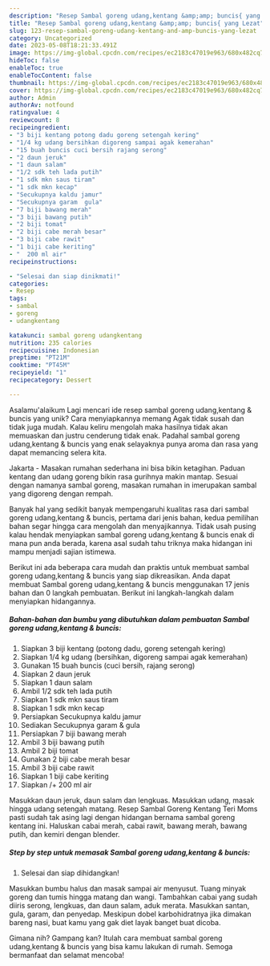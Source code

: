 ```yaml
---
description: "Resep Sambal goreng udang,kentang &amp;amp; buncis{ yang Lezat"
title: "Resep Sambal goreng udang,kentang &amp;amp; buncis{ yang Lezat"
slug: 123-resep-sambal-goreng-udang-kentang-and-amp-buncis-yang-lezat
category: Uncategorized
date: 2023-05-08T18:21:33.491Z
image: https://img-global.cpcdn.com/recipes/ec2183c47019e963/680x482cq70/sambal-goreng-udangkentang-buncis-foto-resep-utama.jpg
hideToc: false
enableToc: true
enableTocContent: false
thumbnail: https://img-global.cpcdn.com/recipes/ec2183c47019e963/680x482cq70/sambal-goreng-udangkentang-buncis-foto-resep-utama.jpg
cover: https://img-global.cpcdn.com/recipes/ec2183c47019e963/680x482cq70/sambal-goreng-udangkentang-buncis-foto-resep-utama.jpg
author: Admin
authorAv: notfound
ratingvalue: 4
reviewcount: 8
recipeingredient:
- "3 biji kentang potong dadu goreng setengah kering"
- "1/4 kg udang bersihkan digoreng sampai agak kemerahan"
- "15 buah buncis cuci bersih rajang serong"
- "2 daun jeruk"
- "1 daun salam"
- "1/2 sdk teh lada putih"
- "1 sdk mkn saus tiram"
- "1 sdk mkn kecap"
- "Secukupnya kaldu jamur"
- "Secukupnya garam  gula"
- "7 biji bawang merah"
- "3 biji bawang putih"
- "2 biji tomat"
- "2 biji cabe merah besar"
- "3 biji cabe rawit"
- "1 biji cabe keriting"
- "  200 ml air"
recipeinstructions:

- "Selesai dan siap dinikmati!"
categories:
- Resep
tags:
- sambal
- goreng
- udangkentang

katakunci: sambal goreng udangkentang 
nutrition: 235 calories
recipecuisine: Indonesian
preptime: "PT21M"
cooktime: "PT45M"
recipeyield: "1"
recipecategory: Dessert

---
```



Asalamu'alaikum Lagi mencari ide resep sambal goreng udang,kentang &amp; buncis yang unik? Cara menyiapkannya memang Agak tidak susah dan tidak juga mudah. Kalau keliru mengolah maka hasilnya tidak akan memuaskan dan justru cenderung tidak enak. Padahal sambal goreng udang,kentang &amp; buncis yang enak selayaknya punya aroma dan rasa yang dapat memancing selera kita.


Jakarta - Masakan rumahan sederhana ini bisa bikin ketagihan. Paduan kentang dan udang goreng bikin rasa gurihnya makin mantap. Sesuai dengan namanya sambal goreng, masakan rumahan in imerupakan sambal yang digoreng dengan rempah.

Banyak hal yang sedikit banyak mempengaruhi kualitas rasa dari sambal goreng udang,kentang &amp; buncis, pertama dari jenis bahan, kedua pemilihan bahan segar hingga cara mengolah dan menyajikannya. Tidak usah pusing kalau hendak menyiapkan sambal goreng udang,kentang &amp; buncis enak di mana pun anda berada, karena asal sudah tahu triknya maka hidangan ini mampu menjadi sajian istimewa.


Berikut ini ada beberapa cara mudah dan praktis untuk membuat sambal goreng udang,kentang &amp; buncis yang siap dikreasikan. Anda dapat membuat Sambal goreng udang,kentang &amp; buncis menggunakan 17 jenis bahan dan 0 langkah pembuatan. Berikut ini langkah-langkah dalam menyiapkan hidangannya.

<!--inarticleads1-->

##### Bahan-bahan dan bumbu yang dibutuhkan dalam pembuatan Sambal goreng udang,kentang &amp; buncis:

1. Siapkan 3 biji kentang (potong dadu, goreng setengah kering)
1. Siapkan 1/4 kg udang (bersihkan, digoreng sampai agak kemerahan)
1. Gunakan 15 buah buncis (cuci bersih, rajang serong)
1. Siapkan 2 daun jeruk
1. Siapkan 1 daun salam
1. Ambil 1/2 sdk teh lada putih
1. Siapkan 1 sdk mkn saus tiram
1. Siapkan 1 sdk mkn kecap
1. Persiapkan Secukupnya kaldu jamur
1. Sediakan Secukupnya garam &amp; gula
1. Persiapkan 7 biji bawang merah
1. Ambil 3 biji bawang putih
1. Ambil 2 biji tomat
1. Gunakan 2 biji cabe merah besar
1. Ambil 3 biji cabe rawit
1. Siapkan 1 biji cabe keriting
1. Siapkan  /+ 200 ml air


Masukkan daun jeruk, daun salam dan lengkuas. Masukkan udang, masak hingga udang setengah matang. Resep Sambal Goreng Kentang Teri Moms pasti sudah tak asing lagi dengan hidangan bernama sambal goreng kentang ini. Haluskan cabai merah, cabai rawit, bawang merah, bawang putih, dan kemiri dengan blender. 

<!--inarticleads2-->

##### Step by step untuk memasak Sambal goreng udang,kentang &amp; buncis:


1. Selesai dan siap dihidangkan!

Masukkan bumbu halus dan masak sampai air menyusut. Tuang minyak goreng dan tumis hingga matang dan wangi. Tambahkan cabai yang sudah diiris serong, lengkuas, dan daun salam, aduk merata. Masukkan santan, gula, garam, dan penyedap. Meskipun dobel karbohidratnya jika dimakan bareng nasi, buat kamu yang gak diet layak banget buat dicoba. 

Gimana nih? Gampang kan? Itulah cara membuat sambal goreng udang,kentang &amp; buncis yang bisa kamu lakukan di rumah. Semoga bermanfaat dan selamat mencoba!
